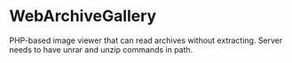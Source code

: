 WebArchiveGallery
=================

PHP-based image viewer that can read archives without extracting.
Server needs to have unrar and unzip commands in path.
